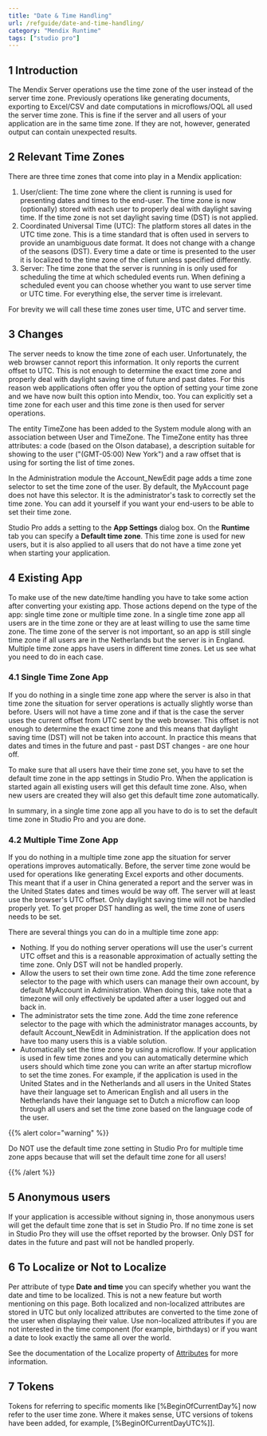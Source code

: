 ```yaml
---
title: "Date & Time Handling"
url: /refguide/date-and-time-handling/
category: "Mendix Runtime"
tags: ["studio pro"]
---
```


## 1 Introduction

The Mendix Server operations use the time zone of the user instead of the server time zone. Previously operations like generating documents, exporting to Excel/CSV and date computations in microflows/OQL all used the server time zone. This is fine if the server and all users of your application are in the same time zone. If they are not, however, generated output can contain unexpected results.

## 2 Relevant Time Zones

There are three time zones that come into play in a Mendix application:

1.  User/client: The time zone where the client is running is used for presenting dates and times to the end-user. The time zone is now (optionally) stored with each user to properly deal with daylight saving time. If the time zone is not set daylight saving time (DST) is not applied.
2.  Coordinated Universal Time (UTC): The platform stores all dates in the UTC time zone. This is a time standard that is often used in servers to provide an unambiguous date format. It does not change with a change of the seasons (DST). Every time a date or time is presented to the user it is localized to the time zone of the client unless specified differently.
3.  Server: The time zone that the server is running in is only used for scheduling the time at which scheduled events run. When defining a scheduled event you can choose whether you want to use server time or UTC time. For everything else, the server time is irrelevant.

For brevity we will call these time zones user time, UTC and server time.

## 3 Changes

The server needs to know the time zone of each user. Unfortunately, the web browser cannot report this information. It only reports the current offset to UTC. This is not enough to determine the exact time zone and properly deal with daylight saving time of future and past dates. For this reason web applications often offer you the option of setting your time zone and we have now built this option into Mendix, too. You can explicitly set a time zone for each user and this time zone is then used for server operations.

The entity TimeZone has been added to the System module along with an association between User and TimeZone. The TimeZone entity has three attributes: a code (based on the Olson database), a description suitable for showing to the user ("(GMT-05:00) New York") and a raw offset that is using for sorting the list of time zones.

In the Administration module the Account_NewEdit page adds a time zone selector to set the time zone of the user. By default, the MyAccount page does not have this selector. It is the administrator's task to correctly set the time zone. You can add it yourself if you want your end-users to be able to set their time zone.

Studio Pro adds a setting to the **App Settings** dialog box. On the **Runtime** tab you can specify a **Default time zone**. This time zone is used for new users, but it is also applied to all users that do not have a time zone yet when starting your application.

## 4 Existing App

To make use of the new date/time handling you have to take some action after converting your existing app. Those actions depend on the type of the app: single time zone or multiple time zone. In a single time zone app all users are in the time zone or they are at least willing to use the same time zone. The time zone of the server is not important, so an app is still single time zone if all users are in the Netherlands but the server is in England. Multiple time zone apps have users in different time zones. Let us see what you need to do in each case.

### 4.1 Single Time Zone App

If you do nothing in a single time zone app where the server is also in that time zone the situation for server operations is actually slightly worse than before. Users will not have a time zone and if that is the case the server uses the current offset from UTC sent by the web browser. This offset is not enough to determine the exact time zone and this means that daylight saving time (DST) will not be taken into account. In practice this means that dates and times in the future and past - past DST changes - are one hour off.

To make sure that all users have their time zone set, you have to set the default time zone in the app settings in Studio Pro. When the application is started again all existing users will get this default time zone. Also, when new users are created they will also get this default time zone automatically.

In summary, in a single time zone app all you have to do is to set the default time zone in Studio Pro and you are done.

### 4.2 Multiple Time Zone App

If you do nothing in a multiple time zone app the situation for server operations improves automatically. Before, the server time zone would be used for operations like generating Excel exports and other documents. This meant that if a user in China generated a report and the server was in the United States dates and times would be way off. The server will at least use the browser's UTC offset. Only daylight saving time will not be handled properly yet. To get proper DST handling as well, the time zone of users needs to be set.

There are several things you can do in a multiple time zone app:

*   Nothing. If you do nothing server operations will use the user's current UTC offset and this is a reasonable approximation of actually setting the time zone. Only DST will not be handled properly.
*   Allow the users to set their own time zone. Add the time zone reference selector to the page with which users can manage their own account, by default MyAccount in Administration. When doing this, take note that a timezone will only effectively be updated after a user logged out and back in.
*   The administrator sets the time zone. Add the time zone reference selector to the page with which the administrator manages accounts, by default Account_NewEdit in Administration. If the application does not have too many users this is a viable solution.
*   Automatically set the time zone by using a microflow. If your application is used in few time zones and you can automatically determine which users should which time zone you can write an after startup microflow to set the time zones. For example, if the application is used in the United States and in the Netherlands and all users in the United States have their language set to American English and all users in the Netherlands have their language set to Dutch a microflow can loop through all users and set the time zone based on the language code of the user.

{{% alert color="warning" %}}

Do NOT use the default time zone setting in Studio Pro for multiple time zone apps because that will set the default time zone for all users!

{{% /alert %}}

## 5 Anonymous users

If your application is accessible without signing in, those anonymous users will get the default time zone that is set in Studio Pro. If no time zone is set in Studio Pro they will use the offset reported by the browser. Only DST for dates in the future and past will not be handled properly.

## 6 To Localize or Not to Localize

Per attribute of type **Date and time** you can specify whether you want the date and time to be localized. This is not a new feature but worth mentioning on this page. Both localized and non-localized attributes are stored in UTC but only localized attributes are converted to the time zone of the user when displaying their value. Use non-localized attributes if you are not interested in the time component (for example, birthdays) or if you want a date to look exactly the same all over the world.

See the documentation of the Localize property of [Attributes](attributes) for more information.

## 7 Tokens

Tokens for referring to specific moments like [%BeginOfCurrentDay%] now refer to the user time zone. Where it makes sense, UTC versions of tokens have been added, for example, [%BeginOfCurrentDayUTC%]].
